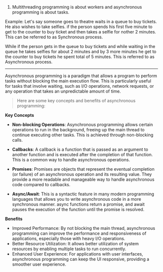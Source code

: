 1. Multithreading programming is about workers and asynchronous programming is about tasks.

Example: Let's say someone goes to theatre waits in a queue to buy tickets. He also wishes to take selfies. if the person spends his first five minute to get to the counter to buy ticket and then takes a selfie for nother 2 minutes. This can be referred to as Synchronous process.

While if the person gets in the queue to buy tickets and while waiting in the queue he takes selfies for about 2 minutes and by 3 more minutes he get to the counter to buy tickets he spent total of 5 minutes. This is referred to as Asynchronous process.

------------------------

Asynchronous programming is a paradigm that allows a program to perform tasks without blocking the main execution flow. This is particularly useful for tasks that involve waiting, such as I/O operations, network requests, or any operation that takes an unpredictable amount of time.

> Here are some key concepts and benefits of asynchronous programming:

**Key Concepts**

*    **Non-blocking Operations**: Asynchronous programming allows certain operations to run in the background, freeing up the main thread to continue executing other tasks. This is achieved through non-blocking calls.

*    **Callbacks**: A callback is a function that is passed as an argument to another function and is executed after the completion of that function. This is a common way to handle asynchronous operations.

*    **Promises**: Promises are objects that represent the eventual completion (or failure) of an asynchronous operation and its resulting value. They provide a more readable and manageable way to handle asynchronous code compared to callbacks.

*    **Async/Await**: This is a syntactic feature in many modern programming languages that allows you to write asynchronous code in a more synchronous manner. async functions return a promise, and await pauses the execution of the function until the promise is resolved.

**Benefits**


*    Improved Performance: By not blocking the main thread, asynchronous programming can improve the performance and responsiveness of applications, especially those with heavy I/O operations.
*    Better Resource Utilization: It allows better utilization of system resources by enabling multiple tasks to run concurrently.
 *   Enhanced User Experience: For applications with user interfaces, asynchronous programming can keep the UI responsive, providing a smoother user experience.
